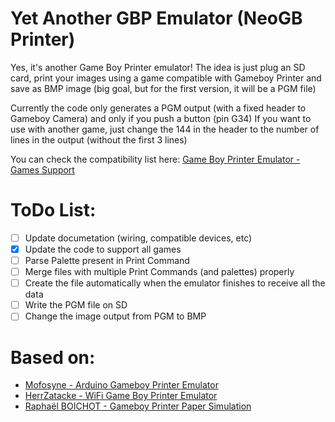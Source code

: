 # Yet Another GBP Emulator (NeoGB Printer)
Yes, it's another Game Boy Printer emulator! The idea is just plug an SD card, print your images using a game compatible with Gameboy Printer and save as BMP image (big goal, but for the first version, it will be a PGM file)

Currently the code only generates a PGM output (with a fixed header to Gameboy Camera) and only if you push a button (pin G34)
If you want to use with another game, just change the 144 in the header to the number of lines in the output (without the first 3 lines)

You can check the compatibility list here: [Game Boy Printer Emulator - Games Support](https://docs.google.com/spreadsheets/d/1RQeTHemyEQnWHbKEhUy16cPxR6vA3YfeBbyx2tIXWaU/edit#gid=0)

# ToDo List:
- [ ] Update documetation (wiring, compatible devices, etc)
- [x] Update the code to support all games
- [ ] Parse Palette present in Print Command
- [ ] Merge files with multiple Print Commands (and palettes) properly
- [ ] Create the file automatically when the emulator finishes to receive all the data
- [ ] Write the PGM file on SD
- [ ] Change the image output from PGM to BMP

# Based on:
* [Mofosyne - Arduino Gameboy Printer Emulator](https://github.com/mofosyne/arduino-gameboy-printer-emulator)
* [HerrZatacke - WiFi Game Boy Printer Emulator](https://github.com/HerrZatacke/wifi-gbp-emulator)
* [Raphaël BOICHOT - Gameboy Printer Paper Simulation](https://github.com/Raphael-Boichot/GameboyPrinterPaperSimulation)

